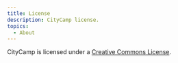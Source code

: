 ```yaml
---
title: License
description: CityCamp license.
topics:
  - About
---
```


CityCamp is licensed under a <a href="https://github.com/CityCamp/citycamp.github.io/blob/master/LICENSE">Creative Commons License</a>.